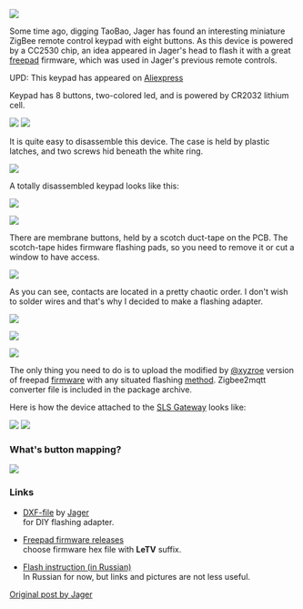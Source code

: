 ![](./images/letv-freepad/freepad_letv_12.png)

Some time ago, digging TaoBao, Jager has found an interesting miniature ZigBee remote control keypad with eight buttons.
As this device is powered by a CC2530 chip, an idea appeared in Jager's head to flash it with a great [freepad](https://github.com/diyruz/freepad/) firmware, which was used in Jager's previous remote controls.

UPD: This keypad has appeared on [Aliexpress](https://aliexpress.ru/item/1005001962088229.html?&sku_id=12000018238549831)

Keypad has 8 buttons, two-colored led, and is powered by CR2032 lithium cell.

![](./images/letv-freepad/freepad_letv_13.png)
![](./images/letv-freepad/freepad_letv_2.png)


It is quite easy to disassemble this device. The case is held by plastic latches, and two screws hid beneath the white ring.

![](./images/letv-freepad/freepad_letv_5.png)

A totally disassembled keypad looks like this:

![](./images/letv-freepad/freepad_letv.png)

![](./images/letv-freepad/freepad_letv_3.png)

There are membrane buttons, held by a scotch duct-tape on the PCB.
The scotch-tape hides firmware flashing pads, so you need to remove it or cut a window to have access.

![](./images/letv-freepad/freepad_letv_1.png)

As you can see, contacts are located in a pretty chaotic order. I don't wish to solder wires and that's why I decided to make a flashing adapter.

![](./images/letv-freepad/freepad_letv_6.png)

![](./images/letv-freepad/freepad_letv_7.png)

![](./images/letv-freepad/freepad_letv_8.png)

The only thing you need to do is to upload the modified by [@xyzroe](https://t.me/xyzroe) version of freepad [firmware](https://github.com/diyruz/freepad/) with any
situated flashing [method](https://zigbee.wiki/books/%D0%BF%D1%80%D0%BE%D1%88%D0%B8%D0%B2%D0%BA%D0%B8/page/%D0%BF%D1%80%D0%BE%D1%88%D0%B8%D0%B2%D0%BA%D0%B0-cc2531cc2530).
Zigbee2mqtt converter file is included in the package archive.

Here is how the device attached to the [SLS Gateway](https://slsys.github.io/Gateway/README_rus.html) looks like:

![](./images/letv-freepad/freepad_letv_9.png)
![](./images/letv-freepad/freepad_letv_11.png)

### What's button mapping?
![](./images/letv-freepad/freepad_letv_but_map.png)


### Links
 - [DXF-file](https://github.com/diyruz/freepad/hardware/letv) by [Jager](https://t.me/Jager_f)  
   for DIY flashing adapter.


 - [Freepad firmware releases](https://github.com/diyruz/freepad/releases/latest)  
   choose firmware hex file with __LeTV__ suffix.  


 - [Flash instruction (in Russian)](https://zigbee.wiki/books/%D0%BF%D1%80%D0%BE%D1%88%D0%B8%D0%B2%D0%BA%D0%B8/page/%D0%BF%D1%80%D0%BE%D1%88%D0%B8%D0%B2%D0%BA%D0%B0-cc2531cc2530)  
   In Russian for now, but links and pictures are not less useful.

[Original post by Jager](https://modkam.ru/?p=1791)
